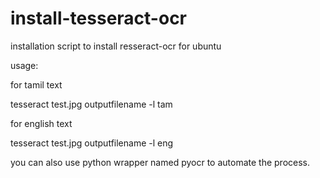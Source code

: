 # install-tesseract-ocr
installation script to install resseract-ocr for ubuntu

usage:

for tamil text

tesseract test.jpg outputfilename -l tam


for english text

tesseract test.jpg outputfilename -l eng

you can also use python wrapper named pyocr to automate the process.
